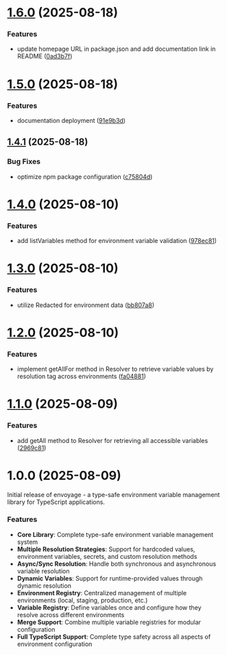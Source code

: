 # [1.6.0](https://github.com/QuentinJanuel/envoyage/compare/v1.5.0...v1.6.0) (2025-08-18)


### Features

* update homepage URL in package.json and add documentation link in README ([0ad3b7f](https://github.com/QuentinJanuel/envoyage/commit/0ad3b7ff6f876751e72b76489df2d26d3e5c5f7c))

# [1.5.0](https://github.com/QuentinJanuel/envoyage/compare/v1.4.1...v1.5.0) (2025-08-18)


### Features

* documentation deployment ([91e9b3d](https://github.com/QuentinJanuel/envoyage/commit/91e9b3d06e244d7bc65297f10def5d6a97a48695))

## [1.4.1](https://github.com/QuentinJanuel/envoyage/compare/v1.4.0...v1.4.1) (2025-08-18)


### Bug Fixes

* optimize npm package configuration ([c75804d](https://github.com/QuentinJanuel/envoyage/commit/c75804d7961421a4af1d6a8d1dcfc4dfc84afeea))

# [1.4.0](https://github.com/QuentinJanuel/envoyage/compare/v1.3.0...v1.4.0) (2025-08-10)


### Features

* add listVariables method for environment variable validation ([978ec81](https://github.com/QuentinJanuel/envoyage/commit/978ec81a6172654545b2c37d27b6b45d1a6e1b36))

# [1.3.0](https://github.com/QuentinJanuel/envoyage/compare/v1.2.0...v1.3.0) (2025-08-10)


### Features

* utilize Redacted for environment data ([bb807a8](https://github.com/QuentinJanuel/envoyage/commit/bb807a8ba782db093c5298beacac875ea3bb8635))

# [1.2.0](https://github.com/QuentinJanuel/envoyage/compare/v1.1.0...v1.2.0) (2025-08-10)


### Features

* implement getAllFor method in Resolver to retrieve variable values by resolution tag across environments ([fa04881](https://github.com/QuentinJanuel/envoyage/commit/fa04881e6a482002a48f294a5751980174592f15))

# [1.1.0](https://github.com/QuentinJanuel/envoyage/compare/v1.0.0...v1.1.0) (2025-08-09)


### Features

* add getAll method to Resolver for retrieving all accessible variables ([2969c81](https://github.com/QuentinJanuel/envoyage/commit/2969c816cde496c53626e5fdce6571b8955649a3))

# 1.0.0 (2025-08-09)

Initial release of envoyage - a type-safe environment variable management library for TypeScript applications.

### Features

* **Core Library**: Complete type-safe environment variable management system
* **Multiple Resolution Strategies**: Support for hardcoded values, environment variables, secrets, and custom resolution methods
* **Async/Sync Resolution**: Handle both synchronous and asynchronous variable resolution
* **Dynamic Variables**: Support for runtime-provided values through dynamic resolution
* **Environment Registry**: Centralized management of multiple environments (local, staging, production, etc.)
* **Variable Registry**: Define variables once and configure how they resolve across different environments
* **Merge Support**: Combine multiple variable registries for modular configuration
* **Full TypeScript Support**: Complete type safety across all aspects of environment configuration
